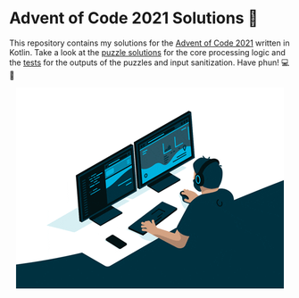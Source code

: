 # Advent of Code 2021 Solutions 🎄

This repository contains my solutions for the [Advent of Code 2021](https://adventofcode.com/) written in Kotlin. Take a look at the [puzzle solutions](src/main/kotlin)
for the core processing logic and the [tests](src/test/kotlin) for the outputs of the puzzles and input sanitization. Have phun! 💻🏁

<p align="center">
  <img alt="coding-gif" src="/gif/coding.gif" />
</p>
